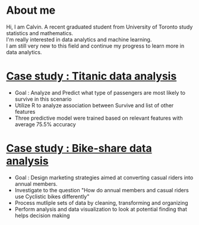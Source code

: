 # About me

Hi, I am Calvin. A recent graduated student from University of Toronto study statistics and mathematics.<br/>
I'm really interested in data analytics and machine learning. <br/>
I am still very new to this field and continue my progress to learn more in data analytics.

# [Case study : Titanic data analysis](https://github.com/CaIvin-Chiu/Titanic_Project)
* Goal : Analyze and Predict what type of passengers are most likely to survive in this scenario
* Utilize R to analyze association between Survive and list of other features
* Three predictive model were trained based on relevant features with average 75.5% accuracy


# [Case study : Bike-share data analysis](https://github.com/CaIvin-Chiu/Bike-share-data-analysis)
* Goal : Design marketing strategies aimed at converting casual riders into annual members.
* Investigate to the question "How do annual members and casual riders use Cyclistic bikes differently"
* Process mutliple sets of data by cleaning, transforming and organizing
* Perform analysis and data visualization to look at potential finding that helps decision making

